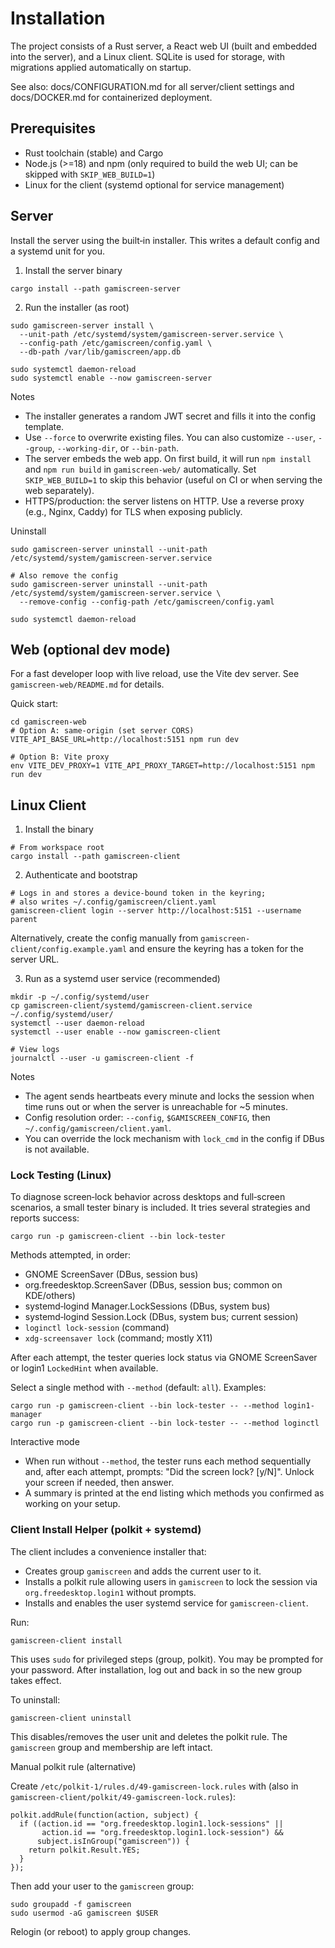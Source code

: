 # Installation

The project consists of a Rust server, a React web UI (built and embedded into the server), and a Linux client. SQLite is used for storage, with migrations applied automatically on startup.

See also: docs/CONFIGURATION.md for all server/client settings and docs/DOCKER.md for containerized deployment.

## Prerequisites

- Rust toolchain (stable) and Cargo
- Node.js (>=18) and npm (only required to build the web UI; can be skipped with `SKIP_WEB_BUILD=1`)
- Linux for the client (systemd optional for service management)

## Server

Install the server using the built‑in installer. This writes a default config and a systemd unit for you.

1) Install the server binary

```
cargo install --path gamiscreen-server
```

2) Run the installer (as root)

```
sudo gamiscreen-server install \
  --unit-path /etc/systemd/system/gamiscreen-server.service \
  --config-path /etc/gamiscreen/config.yaml \
  --db-path /var/lib/gamiscreen/app.db

sudo systemctl daemon-reload
sudo systemctl enable --now gamiscreen-server
```

Notes
- The installer generates a random JWT secret and fills it into the config template.
- Use `--force` to overwrite existing files. You can also customize `--user`, `--group`, `--working-dir`, or `--bin-path`.
- The server embeds the web app. On first build, it will run `npm install` and `npm run build` in `gamiscreen-web/` automatically. Set `SKIP_WEB_BUILD=1` to skip this behavior (useful on CI or when serving the web separately).
- HTTPS/production: the server listens on HTTP. Use a reverse proxy (e.g., Nginx, Caddy) for TLS when exposing publicly.

Uninstall

```
sudo gamiscreen-server uninstall --unit-path /etc/systemd/system/gamiscreen-server.service

# Also remove the config
sudo gamiscreen-server uninstall --unit-path /etc/systemd/system/gamiscreen-server.service \
  --remove-config --config-path /etc/gamiscreen/config.yaml

sudo systemctl daemon-reload
```

## Web (optional dev mode)

For a fast developer loop with live reload, use the Vite dev server. See `gamiscreen-web/README.md` for details.

Quick start:
```
cd gamiscreen-web
# Option A: same-origin (set server CORS)
VITE_API_BASE_URL=http://localhost:5151 npm run dev

# Option B: Vite proxy
env VITE_DEV_PROXY=1 VITE_API_PROXY_TARGET=http://localhost:5151 npm run dev
```

## Linux Client

1) Install the binary

```
# From workspace root
cargo install --path gamiscreen-client
```

2) Authenticate and bootstrap

```
# Logs in and stores a device-bound token in the keyring;
# also writes ~/.config/gamiscreen/client.yaml
gamiscreen-client login --server http://localhost:5151 --username parent
```

Alternatively, create the config manually from `gamiscreen-client/config.example.yaml` and ensure the keyring has a token for the server URL.

3) Run as a systemd user service (recommended)

```
mkdir -p ~/.config/systemd/user
cp gamiscreen-client/systemd/gamiscreen-client.service ~/.config/systemd/user/
systemctl --user daemon-reload
systemctl --user enable --now gamiscreen-client

# View logs
journalctl --user -u gamiscreen-client -f
```

Notes
- The agent sends heartbeats every minute and locks the session when time runs out or when the server is unreachable for ~5 minutes.
- Config resolution order: `--config`, `$GAMISCREEN_CONFIG`, then `~/.config/gamiscreen/client.yaml`.
- You can override the lock mechanism with `lock_cmd` in the config if DBus is not available.

### Lock Testing (Linux)

To diagnose screen‑lock behavior across desktops and full‑screen scenarios, a small tester binary is included. It tries several strategies and reports success:

```
cargo run -p gamiscreen-client --bin lock-tester
```

Methods attempted, in order:
- GNOME ScreenSaver (DBus, session bus)
- org.freedesktop.ScreenSaver (DBus, session bus; common on KDE/others)
- systemd‑logind Manager.LockSessions (DBus, system bus)
- systemd‑logind Session.Lock (DBus, system bus; current session)
- `loginctl lock-session` (command)
- `xdg-screensaver lock` (command; mostly X11)

After each attempt, the tester queries lock status via GNOME ScreenSaver or login1 `LockedHint` when available.

Select a single method with `--method` (default: `all`). Examples:

```
cargo run -p gamiscreen-client --bin lock-tester -- --method login1-manager
cargo run -p gamiscreen-client --bin lock-tester -- --method loginctl
```

Interactive mode
- When run without `--method`, the tester runs each method sequentially and, after each attempt, prompts: "Did the screen lock? [y/N]". Unlock your screen if needed, then answer.
- A summary is printed at the end listing which methods you confirmed as working on your setup.

### Client Install Helper (polkit + systemd)

The client includes a convenience installer that:
- Creates group `gamiscreen` and adds the current user to it.
- Installs a polkit rule allowing users in `gamiscreen` to lock the session via `org.freedesktop.login1` without prompts.
- Installs and enables the user systemd service for `gamiscreen-client`.

Run:

```
gamiscreen-client install
```

This uses `sudo` for privileged steps (group, polkit). You may be prompted for your password. After installation, log out and back in so the new group takes effect.

To uninstall:

```
gamiscreen-client uninstall
```

This disables/removes the user unit and deletes the polkit rule. The `gamiscreen` group and membership are left intact.

Manual polkit rule (alternative)

Create `/etc/polkit-1/rules.d/49-gamiscreen-lock.rules` with (also in `gamiscreen-client/polkit/49-gamiscreen-lock.rules`):

```
polkit.addRule(function(action, subject) {
  if ((action.id == "org.freedesktop.login1.lock-sessions" ||
       action.id == "org.freedesktop.login1.lock-session") &&
      subject.isInGroup("gamiscreen")) {
    return polkit.Result.YES;
  }
});
```

Then add your user to the `gamiscreen` group:

```
sudo groupadd -f gamiscreen
sudo usermod -aG gamiscreen $USER
```

Relogin (or reboot) to apply group changes.
